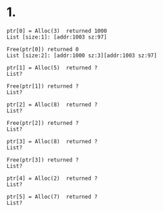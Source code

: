 # 1.
    ptr[0] = Alloc(3)  returned 1000
    List [size:1]: [addr:1003 sz:97]

    Free(ptr[0]) returned 0
    List [size:2]: [addr:1000 sz:3][addr:1003 sz:97]

    ptr[1] = Alloc(5)  returned ?
    List? 

    Free(ptr[1]) returned ?
    List? 

    ptr[2] = Alloc(8)  returned ?
    List? 

    Free(ptr[2]) returned ?
    List? 

    ptr[3] = Alloc(8)  returned ?
    List? 

    Free(ptr[3]) returned ?
    List? 

    ptr[4] = Alloc(2)  returned ?
    List? 

    ptr[5] = Alloc(7)  returned ?
    List? 
